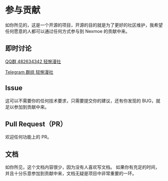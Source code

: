 # 参与贡献

如你所见的，这是一个开源的项目，开源的目的就是为了更好的社区维护，我希望任何愿意的人都可以通过任何方式参与到 Nexmoe 的贡献中来。

## 即时讨论

[QQ群 482634342 轻惋漫社](https://jq.qq.com/?_wv=1027&k=5CfKHun)

 [Telegram 群组 轻惋漫社](https://t.me/chainwon)

## Issue

这可以不需要你的任何技术要求，只需要提交你的建议，还有你发现的 BUG，就足以参加到贡献中来。

## Pull Request（PR）

欢迎任何功能上的 PR。

## 文档

如你所见，这个文档内容很少，因为没有人喜欢写文档。 如果你有充足的时间，并且十分乐意参加到贡献中来，文档无疑是项目中非常重要的一环。

